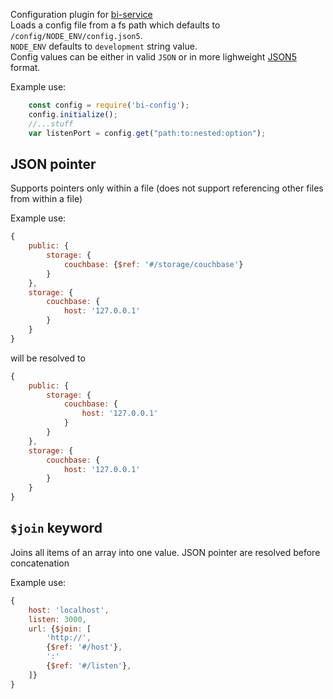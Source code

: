 Configuration plugin for [bi-service]()  
Loads a config file from a fs path which defaults to `/config/NODE_ENV/config.json5`.  
`NODE_ENV` defaults to `development` string value.  
Config values can be either in valid `JSON` or in more lighweight [JSON5](https://github.com/json5/json5) format.

Example use:
```js
    const config = require('bi-config');
    config.initialize();
    //...stuff
    var listenPort = config.get("path:to:nested:option");
```

## JSON pointer

Supports pointers only within a file (does not support referencing other files from within a file)

Example use:

```javascript
{
    public: {
        storage: {
            couchbase: {$ref: '#/storage/couchbase'}
        }
    },
    storage: {
        couchbase: {
            host: '127.0.0.1'
        }
    }
}
```

will be resolved to

```javascript
{
    public: {
        storage: {
            couchbase: {
                host: '127.0.0.1'
            }
        }
    },
    storage: {
        couchbase: {
            host: '127.0.0.1'
        }
    }
}

```

## `$join` keyword

Joins all items of an array into one value. JSON pointer are resolved before concatenation

Example use: 
```javascript
{
    host: 'localhost',
    listen: 3000,
    url: {$join: [
        'http://',
        {$ref: '#/host'},
        ':'
        {$ref: '#/listen'},
    ]}
}

```
